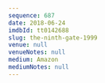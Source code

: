 ```yaml
---
sequence: 687
date: 2018-06-24
imdbId: tt0142688
slug: the-ninth-gate-1999
venue: null
venueNotes: null
medium: Amazon
mediumNotes: null
---
```

